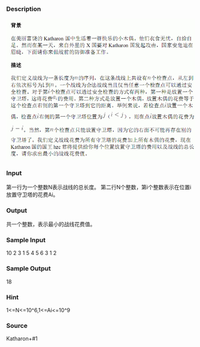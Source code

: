 
### Description
![](/JudgeOnline/upload/201305/1(1).jpg)
### Input
第一行为一个整数N表示战线的总长度。
第二行N个整数，第i个整数表示在位置i放置守卫塔的花费Ai。

### Output
共一个整数，表示最小的战线花费值。

### Sample Input


10
2 3 1 5 4 5 6 3 1 2


### Sample Output

18


### Hint

1<=N<=10^6,1<=Ai<=10^9

### Source
Katharon+#1